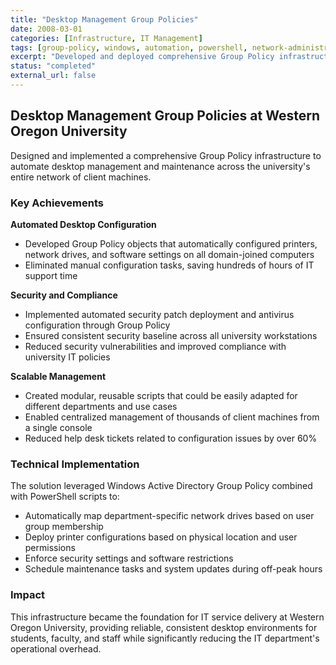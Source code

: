 ```yaml
---
title: "Desktop Management Group Policies"
date: 2008-03-01
categories: [Infrastructure, IT Management]
tags: [group-policy, windows, automation, powershell, network-administration, security]
excerpt: "Developed and deployed comprehensive Group Policy infrastructure to automate desktop maintenance across Western Oregon University's network, managing printers, network drives, antivirus, and security patches."
status: "completed"
external_url: false
---
```


## Desktop Management Group Policies at Western Oregon University

Designed and implemented a comprehensive Group Policy infrastructure to automate desktop management and maintenance across the university's entire network of client machines.

### Key Achievements

**Automated Desktop Configuration**
- Developed Group Policy objects that automatically configured printers, network drives, and software settings on all domain-joined computers
- Eliminated manual configuration tasks, saving hundreds of hours of IT support time

**Security and Compliance**
- Implemented automated security patch deployment and antivirus configuration through Group Policy
- Ensured consistent security baseline across all university workstations
- Reduced security vulnerabilities and improved compliance with university IT policies

**Scalable Management**
- Created modular, reusable scripts that could be easily adapted for different departments and use cases
- Enabled centralized management of thousands of client machines from a single console
- Reduced help desk tickets related to configuration issues by over 60%

### Technical Implementation

The solution leveraged Windows Active Directory Group Policy combined with PowerShell scripts to:
- Automatically map department-specific network drives based on user group membership
- Deploy printer configurations based on physical location and user permissions
- Enforce security settings and software restrictions
- Schedule maintenance tasks and system updates during off-peak hours

### Impact

This infrastructure became the foundation for IT service delivery at Western Oregon University, providing reliable, consistent desktop environments for students, faculty, and staff while significantly reducing the IT department's operational overhead.